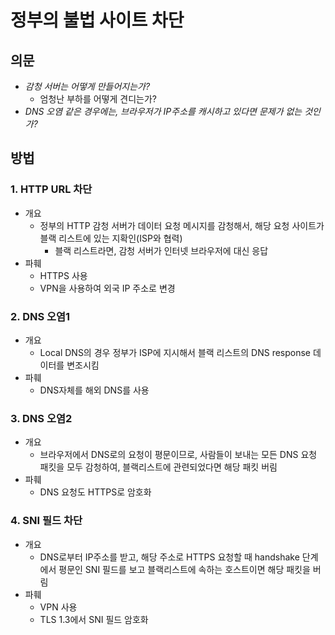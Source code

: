# 정부의 불법 사이트 차단

## 의문

- *감청 서버는 어떻게 만들어지는가?*
  - 엄청난 부하를 어떻게 견디는가?
- *DNS 오염 같은 경우에는, 브라우저가 IP주소를 캐시하고 있다면 문제가 없는 것인가?*

## 방법

### 1. HTTP URL 차단

- 개요
  - 정부의 HTTP 감청 서버가 데이터 요청 메시지를 감청해서, 해당 요청 사이트가 블랙 리스트에 있는 지확인(ISP와 협력)
    - 블랙 리스트라면, 감청 서버가 인터넷 브라우저에 대신 응답
- 파훼
  - HTTPS 사용
  - VPN을 사용하여 외국 IP 주소로 변경

### 2. DNS 오염1

- 개요
  - Local DNS의 경우 정부가 ISP에 지시해서 블랙 리스트의 DNS response 데이터를 변조시킴
- 파훼
  - DNS자체를 해외 DNS를 사용

### 3. DNS 오염2

- 개요
  - 브라우저에서 DNS로의 요청이 평문이므로, 사람들이 보내는 모든 DNS 요청 패킷을 모두 감청하여, 블랙리스트에 관련되었다면 해당 패킷 버림
- 파훼
  - DNS 요청도 HTTPS로 암호화

### 4. SNI 필드 차단

- 개요
  - DNS로부터 IP주소를 받고, 해당 주소로 HTTPS 요청할 때 handshake 단계에서 평문인 SNI 필드를 보고 블랙리스트에 속하는 호스트이면 해당 패킷을 버림
- 파훼
  - VPN 사용
  - TLS 1.3에서 SNI 필드 암호화
